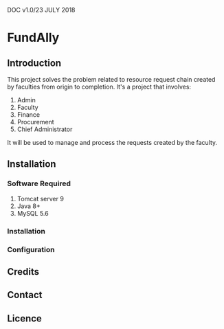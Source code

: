 DOC v1.0/23 JULY 2018

# FundAlly

## Introduction
This project solves the problem related to resource request chain created by faculties from origin to completion.
It's a project that involves:

1. Admin
2. Faculty
3. Finance
4. Procurement
5. Chief Administrator

It will be used to manage and process the requests created by the faculty.

## Installation

### Software Required

1. Tomcat server 9
2. Java 8+
3. MySQL 5.6

### Installation

### Configuration

## Credits

## Contact

## Licence
